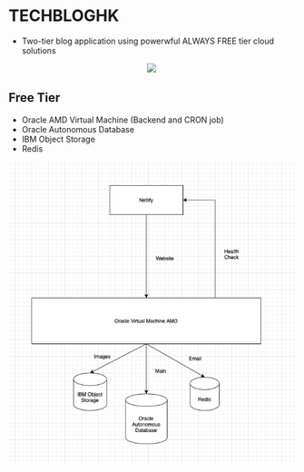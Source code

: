 # TECHBLOGHK
* Two-tier blog application using powerwful ALWAYS FREE tier cloud solutions
<p align="center">
<img src = "./frontend/src/data/images/logo.svg" width="300px" />
</p>

## Free Tier
* Oracle AMD Virtual Machine (Backend and CRON job)
* Oracle Autonomous Database
* IBM Object Storage
* Redis


<p align="center">
<img src = "./assets/architecture.png" width="600px" />
</p>
